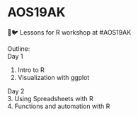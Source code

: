 # AOS19AK
📖🐦 Lessons for R workshop at #AOS19AK

Outline:  
Day 1  
1. Intro to R  
2. Visualization with ggplot 

Day 2  
3. Using Spreadsheets with R  
4. Functions and automation with R  

